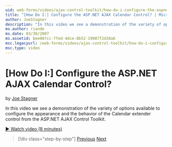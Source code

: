 ```yaml
---
uid: web-forms/videos/ajax-control-toolkit/how-do-i-configure-the-aspnet-ajax-calendar-control
title: "[How Do I:] Configure the ASP.NET AJAX Calendar Control? | Microsoft Docs"
author: JoeStagner
description: "In this video we see a demonstration of the variety of options available to configure the appearance and the behavior of the Calendar extender control from t..."
ms.author: riande
ms.date: 03/30/2007
ms.assetid: bee087cc-7fed-4dce-8b52-19987f2d38a6
msc.legacyurl: /web-forms/videos/ajax-control-toolkit/how-do-i-configure-the-aspnet-ajax-calendar-control
msc.type: video
---
```

[How Do I:] Configure the ASP.NET AJAX Calendar Control?
====================
by [Joe Stagner](https://github.com/JoeStagner)

In this video we see a demonstration of the variety of options available to configure the appearance and the behavior of the Calendar extender control from the ASP.NET AJAX Control Toolkit.

[&#9654; Watch video (8 minutes)](https://channel9.msdn.com/Blogs/ASP-NET-Site-Videos/how-do-i-configure-the-aspnet-ajax-calendar-control)

> [!div class="step-by-step"]
> [Previous](how-do-i-use-the-aspnet-ajax-autocomplete-control.md)
> [Next](how-do-i-use-the-aspnet-ajax-dropdown-control.md)

